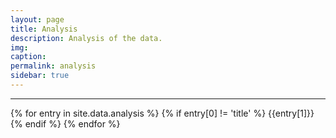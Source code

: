 ```yaml
---
layout: page
title: Analysis
description: Analysis of the data.
img:
caption:
permalink: analysis
sidebar: true
---
```


---

{% for entry in site.data.analysis %}
{% if entry[0] != 'title' %}
{{entry[1]}}
{% endif %}
{% endfor %}
